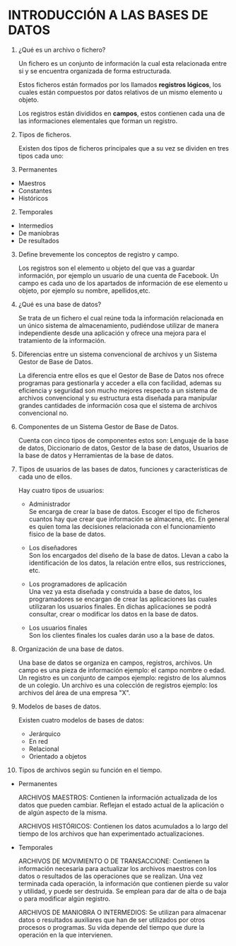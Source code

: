 
# INTRODUCCIÓN A LAS BASES DE DATOS


1. ¿Qué es un archivo o fichero?

    Un fichero es un conjunto de información la cual esta relacionada entre si y se encuentra organizada de forma estructurada.   

    Estos ficheros están formados por los llamados **registros lógicos**, los cuales están compuestos por datos relativos de un mismo elemento u objeto.  

    Los registros están divididos en **campos**, estos contienen cada una de las informaciones elementales que forman un registro.

2. Tipos de ficheros.

    Existen dos tipos de ficheros principales que a su vez se dividen en tres tipos cada uno:    

  1. Permanentes  

  - Maestros
  - Constantes
  - Históricos  

  2. Temporales  

  - Intermedios
  - De maniobras
  - De resultados   


3. Define brevemente los conceptos de registro y campo.  

    Los registros son el elemento u objeto del que vas a guardar información, por ejemplo un usuario de una cuenta de Facebook. Un campo es cada uno de los apartados de información de ese elemento u objeto, por ejemplo su nombre, apellidos,etc.

4. ¿Qué es una base de datos?  

    Se trata de un fichero el cual reúne toda la información relacionada en un único sistema de almacenamiento, pudiéndose utilizar de manera independiente desde una aplicación y ofrece una mejora para el tratamiento de la información.

5. Diferencias entre un sistema convencional de archivos y un Sistema Gestor de Base de Datos.  

    La diferencia entre ellos es que el Gestor de Base de Datos nos ofrece programas para gestionarla y acceder a ella con facilidad, ademas su eficiencia y seguridad son mucho mejores respecto a un sistema de archivos convencional y su estructura esta diseñada para manipular grandes cantidades de información cosa que el sistema de archivos convencional no.

6. Componentes de un Sistema Gestor de Base de Datos.  

    Cuenta con cinco tipos de componentes estos son: Lenguaje de la base de datos, Diccionario de datos, Gestor de la base de datos, Usuarios de la base de datos y Herramientas de la base de datos.

7. Tipos de usuarios de las bases de datos, funciones y características de cada uno de ellos.   

    Hay cuatro tipos de usuarios:

    - Administrador  
    Se encarga de crear la base de datos. Escoger el tipo de ficheros cuantos hay que crear que información se almacena, etc. En general es quien toma las decisiones relacionada con el funcionamiento físico de la base de datos.  

    - Los diseñadores  
    Son los encargados del diseño de la base de datos. Llevan a cabo la identificación de los datos, la relación entre ellos, sus restricciones, etc.  

    - Los programadores de aplicación  
    Una vez ya esta diseñada y construida a base de datos, los programadores se encargan de crear las aplicaciones las cuales utilizaran los usuarios finales. En dichas aplicaciones se podrá consultar, crear o modificar los datos en la base de datos.  

    - Los usuarios finales  
    Son los clientes finales los cuales darán uso a la base de datos.


8. Organización de una base de datos.  

    Una base de datos se organiza en campos, registros, archivos. Un campo es una pieza de información ejemplo: el campo nombre o edad. Un registro es un conjunto de campos ejemplo: registro de los alumnos de un colegio. Un archivo es una colección de registros ejemplo: los archivos del área de una empresa "X".

9. Modelos de bases de datos.  

    Existen cuatro modelos de bases de datos:  

    + Jerárquico
    + En red
    + Relacional
    + Orientado a objetos  

10. Tipos de archivos según su función en el tiempo.  

- Permanentes  

    ARCHIVOS MAESTROS: Contienen la información actualizada de los datos que pueden cambiar. Reflejan el estado actual de la aplicación o de algún aspecto de la misma.

    ARCHIVOS HISTÓRICOS: Contienen los datos acumulados a lo largo del tiempo de los archivos que han experimentado actualizaciones.   

- Temporales  

    ARCHIVOS DE MOVIMIENTO O DE TRANSACCIONE: Contienen la información necesaria para actualizar los archivos maestros con los datos o resultados de las operaciones que se realizan. Una vez terminada cada operación, la información que contienen pierde su valor y utilidad, y puede ser destruida. Se emplean para dar de alta o de baja o para modificar algún registro.

    ARCHIVOS DE MANIOBRA O INTERMEDIOS: Se utilizan para almacenar datos o resultados auxiliares que han de ser utilizados por otros procesos o programas. Su vida depende del tiempo que dure la operación en la que intervienen.
